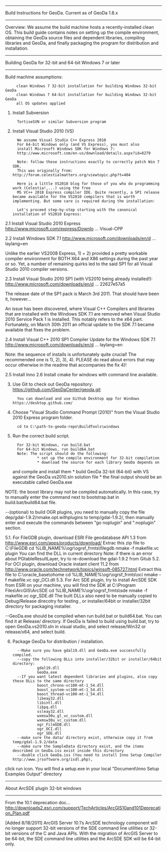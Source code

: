 *****************************************************************
Build Instructions for GeoDa.  Current as of GeoDa 1.8.x
*****************************************************************

Overview: We assume the build machine hosts a recently-installed
clean OS.  This build guide contains notes on setting up the compile
environment, obtaining the GeoDa source files and dependent libraries,
compiling libraries and GeoDa, and finally packaging the program
for distribution and installation.

***************************************************************
Building GeoDa for 32-bit and 64-bit Windows 7 or later
***************************************************************

Build machine assumptions:

         clean Windows 7 32-bit installation for building Windows 32-bit GeoDa
         clean Windows 7 64-bit installation for building Windows 32-bit GeoDa
         all OS updates applied

1. Install Subversion

         TortiseSVN or similar Subversion program

2. Install Visual Studio 2010 (VS)

         We assume Visual Studio C++ Express 2010
         For 64-bit Windows only (and VS Express), you must also
         install Microsoft Windows SDK for Windows 7:
         http://www.microsoft.com/en-us/download/details.aspx?id=8279

         Note: follow these instructions exactly to correctly patch Win 7 SDK.
         This was originally from: http://forum.celestialmatters.org/viewtopic.php?t=404

         Here is a little VS2010 blog for those of you who do programming work (Celestia!,...) using the free
         MS VC++ 2010 Express compiler IDE. Quite recently, a SP1 release became available for the VS2010 compilers that is worth implementing. But some care is required during the installation:

         Let's proceed step-by-step starting with the canonical installation of VS2010 Express:

2.1 Install Visual Studio 2010 Express
http://www.microsoft.com/express/Downlo ... Visual-CPP

2.2 Install Windows SDK 7.1
http://www.microsoft.com/downloads/en/d ... laylang=en

Unlike the earlier VS2008 Express, 1) + 2) provided a pretty workable compiler environment for BOTH X64 and X86 settings during the past year or so. Yet, a number of remaining quirks led to the said SP1 for all Visual Studio 2010 compiler versions.

2.3 Install Visual Studio 2010 SP1 (with VS2010 being already installed!):
http://www.microsoft.com/downloads/en/d ... 22627e57a5

The release date of the SP1 pack is March 3rd 2011.
That should have been it, however...

An issue has been discovered, where Visual C++ Compilers and libraries that are installed with the Windows SDK 7.1 are removed when Visual Studio 2010 Service Pack 1 is installed. This notably refers to the x64 part. Fortunately, on March 30th 2011 an official update to the SDK 7.1 became available that fixes the problem.

2.4 Install Visual C++ 2010 SP1 Compiler Update for the Windows SDK 7.1
http://www.microsoft.com/downloads/en/d ... laylang=en

Note: the sequence of installs is unfortunately quite crucial! The recommended one is
1), 2), 3), 4). PLEASE do read about errors that may occur otherwise in the readme that accompanies the fix 4)!


2.5 Install Inno
2.6 Install cmake for windows with command line available.

3. Use Git to check out GeoDa repository: https://github.com/GeoDaCenter/geoda.git

         You can download and use Github Desktop app for Windows https://desktop.github.com/
 
4. Choose "Visual Studio Command Prompt (2010)" from the
   Visual Studio 2010 Express program folder.
   
         cd to C:\path-to-geoda-repo\BuildTools\windows
 
5. Run the correct build script.

         For 32-bit Windows, run build.bat
         For 64-bit Windows, run build64.bat
         Note: The script should do the following:
                  * set up the compile environment for 32-bit compilation
                  * download the source for each library GeoDa depends on
	  and compile and install them
                  * build GeoDa 32-bit (64-bit) with VS against the
	  GeoDa.vs2010.sln solution file
                  * the final output should be an executable called GeoDa.exe

NOTE: the boost library may not be compiled automatically. In this case,
 try to manually enter the command next to bootstrap.bat in build.bat/build64.bat file.

--(optional) to build OGR plugins, you need to manually copy the file
 dep/gdal-1.9.2/nmake.opt.withplugins to temp/gdal-1.9.2/,
 then manually enter and execute the commands between "go noplugin" and ":noplugin" section.
 
5.1. For FileGDB plugin, download ESRI File geodatabase API 1.3 from http://www.esri.com/apps/products/download/
    Extrac this zip file to C:\FileGDB
        cd %LIB_NAME%\ogr\ogrsf_frmts\filegdb
        nmake -f makefile.vc plugin
    You can find the DLL in current directory 
    Note: if there is an error about PGtableResultLayer, try to re-download the gdal-1.9.2 from Gitub
5.2. For OCI plugin, download Oracle instant client 11.2 from 
    http://www.oracle.com/technetwork/topics/winsoft-085727.html
    Extract this file to C:\oracle_base\ohome
        cd %LIB_NAME%\ogr\ogrsf_frmts\oci
        nmake -f makefile.vc ogr_OCI.dll
5.3. For Arc SDE plugin, try to install ArcSDE SDK from ESRI on your machine, 
    you will find the SDK at C:\Program Files\ArcGIS\ArcSDE
        cd %LIB_NAME%\ogr\ogrsf_frmts\sde
        nmake -f makefile.vc ogr_SDE.dll
 The built DLLs also need to be manually copied to Debug/Release direcotry for testing 
 , or installer/64bit or installer/32bit directory for packaging installer.

--GeoDa.exe should be compiled when run build.bat or build64.bat. You can find it at Release/ directory.
  If GeoDa is failed to build using build.bat, try to open GeoDa.vs2010.sln
  in visual studio, and select release/Win32 or release/x64, and select build. 


6. Package GeoDa for distribution / installation.

         --Make sure you have gdal19.dll and GeoDa.exe successfully compiled.
         --copy the following DLLs into installer/32bit or installer/64bit directory:
                  gdal19.dll
                  GeoDa.exe
         --If you want latest dependent libraries and plugins, also copy these DLLs to the same directory
                  boost_chrono-vc100-mt-1_54.dll 
                  boost_system-vc100-mt-1_54.dll
                  boost_thread-vc100-mt-1_54.dll
                  libeay32.dll
                  libintl.dll
                  libpq.dll
                  ssleay32.dll
                  wxmsw30u_gl_vc_custom.dll
                  wxmsw30u_vc_custom.dll
                  ogr_FileGDB.dll
                  ogr_OCI.dll
                  ogr_SDE.dll
         --make sure the data/ directory exist, otherwise copy it from temp/gdal-1.9.2/data 
         --make sure the SampleData directory exist, and the items described in GeoDa.iss exist inside this directory 
         --double click GeoDa.iss (You need to install Inno Setup Compiler http://www.jrsoftware.org/isdl.php), 
  click run icon. You will find a setup.exe in your local "Document\Inno Setup Examples Output"  directory

***************************************************************
About ArcSDE plugin 32-bit windows
***************************************************************
From the 10.1 deprecation doc…
http://downloads2.esri.com/support/TechArticles/ArcGIS10and101Deprecation_Plan.pdf
 
[Added 8/18/2011]
ArcGIS Server 10.1’s ArcSDE technology component will no longer support 32-bit versions of the SDE command line utilities or 32-bit versions of the C and Java APIs. With the migration of ArcGIS Server to be 64-bit, the SDE command line utilities and the ArcSDE SDK will be 64-bit only.
